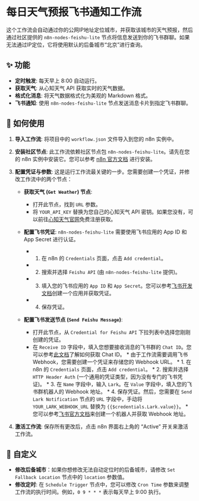 # 每日天气预报飞书通知工作流

这个工作流会自动通过你的公网IP地址定位城市，并获取该城市的天气预报，然后通过社区提供的 `n8n-nodes-feishu-lite` 节点将信息发送到你的飞书群聊。如果无法通过IP定位，它将使用默认的后备城市“北京”进行查询。

## ✨ 功能

- **定时触发**: 每天早上 8:00 自动运行。
- **获取天气**: 从心知天气 API 获取实时的天气数据。
- **格式化消息**: 将天气数据格式化为美观的 Markdown 格式。
- **飞书通知**: 使用 `n8n-nodes-feishu-lite` 节点发送消息卡片到指定飞书群聊。

## 🚀 如何使用

1.  **导入工作流**: 将项目中的 `workflow.json` 文件导入到您的 n8n 实例中。

2.  **安装社区节点**: 此工作流依赖社区节点包 `n8n-nodes-feishu-lite`。请先在您的 n8n 实例中安装它。您可以参考 [n8n 官方文档](https://docs.n8n.io/integrations/community-nodes/installation/) 进行安装。

3.  **配置凭证与参数**: 这是运行工作流最关键的一步。您需要创建一个凭证，并修改工作流中的两个节点：

    *   **获取天气 (`Get Weather`) 节点**:
        *   打开此节点，找到 `URL` 参数。
        *   将 `YOUR_API_KEY` 替换为您自己的心知天气 API 密钥。如果您没有，可以前往[心知天气官网](https://www.seniverse.com/)免费注册获取。

    *   **配置飞书凭证**: `n8n-nodes-feishu-lite` 需要使用飞书应用的 App ID 和 App Secret 进行认证。
         *   1. 在 n8n 的 `Credentials` 页面，点击 `Add credential`。
         *   2. 搜索并选择 `Feishu API` (由 `n8n-nodes-feishu-lite` 提供)。
         *   3. 填入您的飞书应用的 `App ID` 和 `App Secret`。您可以参考[飞书开发文档](https://open.feishu.cn/document/ukTMukTMukTM/uADN14CM0UjLwQTN)创建一个应用并获取凭证。
         *   4. 保存凭证。

     *   **配置飞书发送节点 (`Send Feishu Message`)**:
         *   打开此节点，从 `Credential for Feishu API` 下拉列表中选择您刚刚创建的凭证。
         *   在 `Receive ID` 字段中，填入您想要接收消息的飞书群的 `Chat ID`。您可以参考[此文档](https://open.feishu.cn/document/uAjLw4CM/ukTMukTMukTM/reference/im-v1/chat/events/added-to-chat)了解如何获取 Chat ID。
        *   由于工作流需要调用飞书 Webhook，您需要创建一个凭证来存储您的 Webhook URL。
        *   1. 在 n8n 的 `Credentials` 页面，点击 `Add credential`。
        *   2. 搜索并选择 `HTTP Header Auth` (一个通用的凭证类型，因为没有专门的飞书凭证)。
        *   3. 在 `Name` 字段中，输入 `Lark`。在 `Value` 字段中，填入您的飞书群机器人的 Webhook 地址。
        *   4. 保存凭证。然后，您需要在 `Send Lark Notification` 节点的 `URL` 字段中，手动将 `YOUR_LARK_WEBHOOK_URL` 替换为 `{{$credentials.Lark.value}}`。
        *   您可以参考[飞书官方文档](https://open.feishu.cn/document/ukTMukTMukTM/ucTM5YjL3ETO24yNxkjN)来创建一个机器人并获取 Webhook 地址。

3.  **激活工作流**: 保存所有更改后，点击 n8n 界面右上角的 “Active” 开关来激活工作流。

## 🔧 自定义

- **修改后备城市**：如果你想修改无法自动定位时的后备城市，请修改 `Set Fallback Location` 节点中的 `location` 参数值。
- **修改定时**: 在 `Schedule Trigger` 节点中，您可以修改 `Cron Time` 参数来调整工作流的执行时间。例如，`0 9 * * *` 表示每天早上 9:00 执行。
